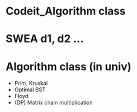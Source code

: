 # Codeit_Algorithm class

# SWEA d1, d2 ...

# Algorithm class (in univ)
- Prim, Kruskal
- Optimal BST
- Floyd
- (DP) Matrix chain multiplication
